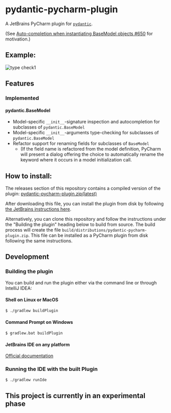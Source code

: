 # pydantic-pycharm-plugin
A JetBrains PyCharm plugin for [`pydantic`](https://github.com/samuelcolvin/pydantic).

(See [Auto-completion when instantiating BaseModel objects #650](https://github.com/samuelcolvin/pydantic/issues/650) for motivation.)

## Example:
![type check1](https://raw.githubusercontent.com/koxudaxi/pydantic-pycharm-plugin/master/docs/typecheck1.png)

## Features
### Implemented
#### pydantic.BaseModel
* Model-specific `__init__`-signature inspection and autocompletion for subclasses of `pydantic.BaseModel`
* Model-specific `__init__`-arguments type-checking for subclasses of `pydantic.BaseModel` 
* Refactor support for renaming fields for subclasses of `BaseModel`
  * (If the field name is refactored from the model definition, PyCharm will present a dialog offering the choice to automatically rename the keyword where it occurs in a model initialization call.


## How to install:
The releases section of this repository contains a compiled version of the plugin: [pydantic-pycharm-plugin.zip(latest)](https://github.com/koxudaxi/pydantic-pycharm-plugin/releases/latest/download/pydantic-pycharm-plugin.zip)

After downloading this file, you can install the plugin from disk by following [the JetBrains instructions here](https://www.jetbrains.com/help/pycharm/plugins-settings.html).

Alternatively, you can clone this repository and follow the instructions under the "Building the plugin" heading below to build from source. The build process will create the file `build/distributions/pydantic-pycharm-plugin.zip`. This file can be installed as a PyCharm plugin from disk following the same instructions.
 
## Development
### Building the plugin
You can build and run the plugin either via the command line or through IntelliJ IDEA:

#### Shell on Linux or MacOS 
```bash
$ ./gradlew buildPlugin
```

#### Command Prompt on Windows
```
$ gradlew.bat buildPlugin
```

#### JetBrains IDE on any platform

[Official documentation](https://www.jetbrains.org/intellij/sdk/docs/basics/getting_started/using_dev_kit.html])

### Running the IDE with the built Plugin
```bash
$ ./gradlew runIde
```

## This project is currently in an experimental phase
